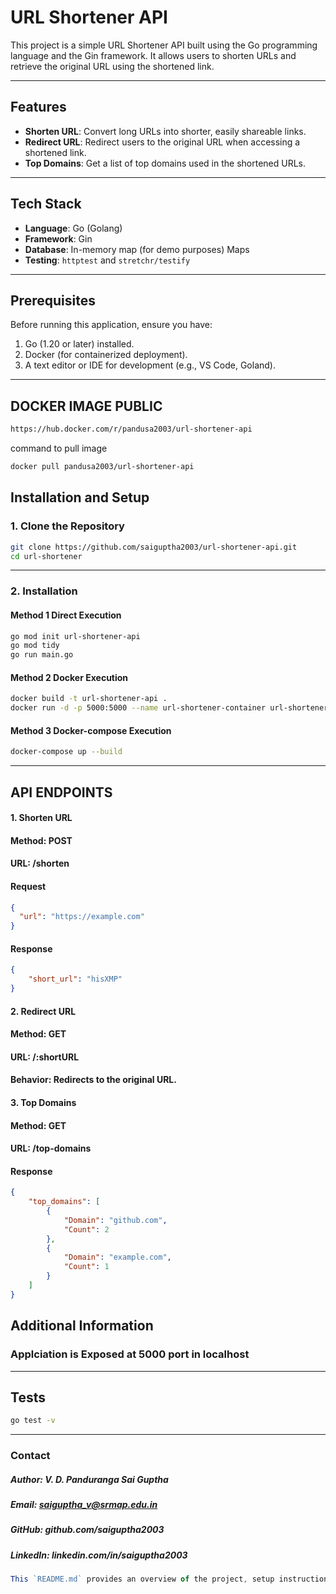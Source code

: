 # URL Shortener API

This project is a simple URL Shortener API built using the Go programming language and the Gin framework. It allows users to shorten URLs and retrieve the original URL using the shortened link.

---

## Features

- **Shorten URL**: Convert long URLs into shorter, easily shareable links.
- **Redirect URL**: Redirect users to the original URL when accessing a shortened link.
- **Top Domains**: Get a list of top domains used in the shortened URLs.

---

## Tech Stack

- **Language**: Go (Golang)
- **Framework**: Gin
- **Database**: In-memory map (for demo purposes) Maps
- **Testing**: `httptest` and `stretchr/testify`

---

## Prerequisites

Before running this application, ensure you have:

1. Go (1.20 or later) installed.
2. Docker (for containerized deployment).
3. A text editor or IDE for development (e.g., VS Code, Goland).

---

## DOCKER IMAGE PUBLIC
```bash
https://hub.docker.com/r/pandusa2003/url-shortener-api
```
command to pull image
```bash
docker pull pandusa2003/url-shortener-api
```
## Installation and Setup

### **1. Clone the Repository**
```bash
git clone https://github.com/saiguptha2003/url-shortener-api.git
cd url-shortener
```
---
### 2. Installation

#### Method 1 Direct Execution 

```bash 
go mod init url-shortener-api
go mod tidy
go run main.go
```

#### Method 2 Docker Execution

```bash
docker build -t url-shortener-api .
docker run -d -p 5000:5000 --name url-shortener-container url-shortener-api 
```

#### Method 3 Docker-compose Execution
```bash
docker-compose up --build
```
---

## API ENDPOINTS

#### 1. Shorten URL
#### Method: POST
#### URL: /shorten

#### Request
```json
{
  "url": "https://example.com"
}
```

#### Response
```json
{
    "short_url": "hisXMP"
}
```

#### 2. Redirect URL
#### Method: GET
#### URL: /:shortURL
#### Behavior: Redirects to the original URL.



#### 3. Top Domains
#### Method: GET
#### URL: /top-domains

#### Response 

```json
{
    "top_domains": [
        {
            "Domain": "github.com",
            "Count": 2
        },
        {
            "Domain": "example.com",
            "Count": 1
        }
    ]
}

```

## Additional Information
### Applciation is Exposed at 5000 port in localhost
---
## Tests

```bash
go test -v
```
---
### Contact
##### Author: V. D. Panduranga Sai Guptha
##### Email: saiguptha_v@srmap.edu.in
##### GitHub: github.com/saiguptha2003
##### LinkedIn: linkedin.com/in/saiguptha2003



```javascript
This `README.md` provides an overview of the project, setup instructions, API details, and other essential information. You can customize it further as needed.
```
